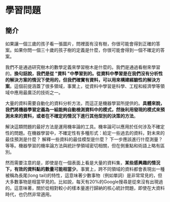 # 學習問題

## 簡介

如果讓一個三歲的孩子看一張圖片，問裡面有沒有樹，你很可能會得到正確的答案。如果你問一個三十歲的孩子樹的定義是什麼，你很可能會得到一個不確定的答案。

我們不是通過研究樹木的數學定義來學習樹木是什麼的。我們是通過看樹來學習的。**換句話說，我們是從 "資料 "中學習到的。從資料中學習是在我們沒有分析性的解決方案的情況下使用的，但我們確實有資料，可以用來構建經驗性的解決方案**。這個前提涵蓋了很多領域，事實上，從資料中學習是科學、工程和經濟學等領域中應用最廣泛的技術之一。

大量的資料需要自動化的資料分析方法，而這正是機器學習所提供的。**具體來說，我們將機器學習定義為一組能夠自動檢測資料中的模式，然後利用發現的模式來預測未來的資料，或者在不確定的情況下進行其他型別的決策的方法**。

解決這類問題的最好方法是運用機率論的工具。機率論可以應用於任何涉及不確定性的問題。在機器學習中，不確定性有多種形式：給定一些過去的資料，對未來的最佳預測是什麼？ 解釋一些資料的最佳模型是什麼？ 下一步應該進行什麼測量？ 等等。機器學習的機率論方法與統計學領域密切相關，但在側重點和術語上略有區別。

然而需要注意的是，即使是在一個表面上看是大量的資料集，**某些感興趣的情況下，有效的資料點的數量可能相當少**。事實上，跨不同領域的資料都會表現出一種被稱為長尾\(long tail\)的特性，這意味著少數事物（例如單詞）是非常常見的，但大多數事物是相當罕見的。比如說，每天有20%的Google搜尋是從來沒有出現過的。這意味著，關於從相對較小的樣本量進行歸納的核心統計問題，即使在大資料時代，也仍然非常適用。

